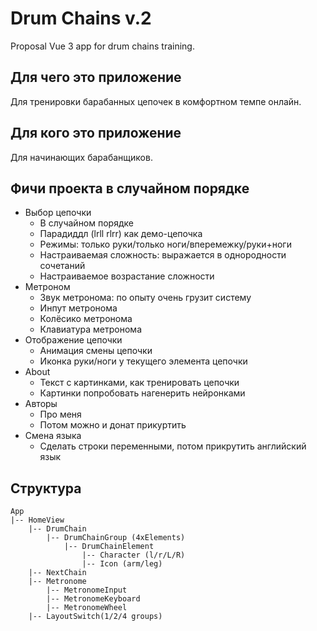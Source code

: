# Drum Chains v.2

Proposal Vue 3 app for drum chains training.

## Для чего это приложение

Для тренировки барабанных цепочек в комфортном темпе онлайн.

## Для кого это приложение

Для начинающих барабанщиков.

## Фичи проекта в случайном порядке

- Выбор цепочки
  - В случайном порядке
  - Парадиддл (lrll rlrr) как демо-цепочка
  - Режимы: только руки/только ноги/вперемежку/руки+ноги
  - Настраиваемая сложность: выражается в однородности сочетаний
  - Настраиваемое возрастание сложности
- Метроном
  - Звук метронома: по опыту очень грузит систему
  - Инпут метронома
  - Колёсико метронома
  - Клавиатура метронома
- Отображение цепочки
  - Анимация смены цепочки
  - Иконка руки/ноги у текущего элемента цепочки
- About
  - Текст с картинками, как тренировать цепочки
  - Картинки попробовать нагенерить нейронками
- Авторы
  - Про меня
  - Потом можно и донат прикуртить
- Смена языка
  - Сделать строки переменными, потом прикрутить английский язык

## Структура

```
App
|-- HomeView
    |-- DrumChain
        |-- DrumChainGroup (4xElements)
            |-- DrumChainElement
                |-- Character (l/r/L/R)
                |-- Icon (arm/leg)
    |-- NextChain
    |-- Metronome
        |-- MetronomeInput
        |-- MetronomeKeyboard
        |-- MetronomeWheel
    |-- LayoutSwitch(1/2/4 groups)
```
